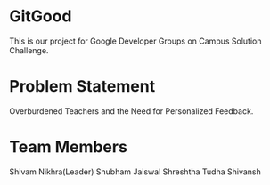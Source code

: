 # GitGood
This is our project for Google Developer Groups on Campus Solution Challenge.
# Problem Statement
Overburdened Teachers and the Need for Personalized Feedback.
# Team Members
Shivam Nikhra(Leader)
Shubham Jaiswal
Shreshtha Tudha
Shivansh